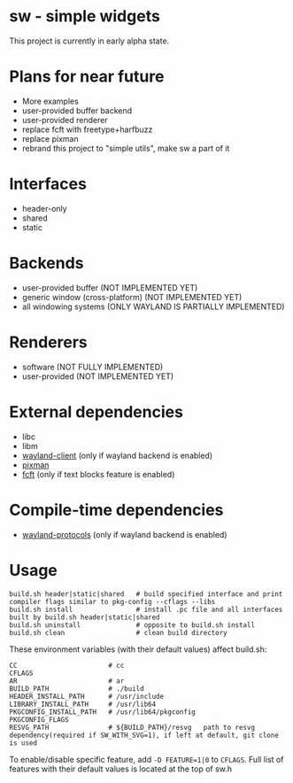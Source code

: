 # sw - simple widgets

This project is currently in early alpha state.

# Plans for near future
* More examples
* user-provided buffer backend
* user-provided renderer
* replace fcft with freetype+harfbuzz
* replace pixman
* rebrand this project to "simple utils", make sw a part of it

# Interfaces
* header-only
* shared
* static

# Backends
* user-provided buffer (NOT IMPLEMENTED YET)
* generic window (cross-platform) (NOT IMPLEMENTED YET)
* all windowing systems (ONLY WAYLAND IS PARTIALLY IMPLEMENTED)

# Renderers
* software (NOT FULLY IMPLEMENTED)
* user-provided (NOT IMPLEMENTED YET)

# External dependencies
* libc
* libm
* [wayland-client] (only if wayland backend is enabled)
* [pixman]
* [fcft] (only if text blocks feature is enabled)

# Compile-time dependencies
* [wayland-protocols] (only if wayland backend is enabled)

# Usage
```shell
build.sh header|static|shared   # build specified interface and print compiler flags similar to pkg-config --cflags --libs
build.sh install                # install .pc file and all interfaces built by build.sh header|static|shared
build.sh uninstall              # opposite to build.sh install
build.sh clean                  # clean build directory
```

These environment variables (with their default values) affect build.sh:
```shell
CC                       # cc
CFLAGS
AR                       # ar
BUILD_PATH               # ./build
HEADER_INSTALL_PATH      # /usr/include
LIBRARY_INSTALL_PATH     # /usr/lib64
PKGCONFIG_INSTALL_PATH   # /usr/lib64/pkgconfig
PKGCONFIG_FLAGS
RESVG_PATH               # ${BUILD_PATH}/resvg   path to resvg dependency(required if SW_WITH_SVG=1), if left at default, git clone is used
```

To enable/disable specific feature, add `-D FEATURE=1|0` to `CFLAGS`.
Full list of features with their default values is located at the top of sw.h

[wayland-client]: https://gitlab.freedesktop.org/wayland/wayland
[pixman]: https://gitlab.freedesktop.org/pixman/pixman
[fcft]: https://codeberg.org/dnkl/fcft
[wayland-protocols]: https://gitlab.freedesktop.org/wayland/wayland-protocols
